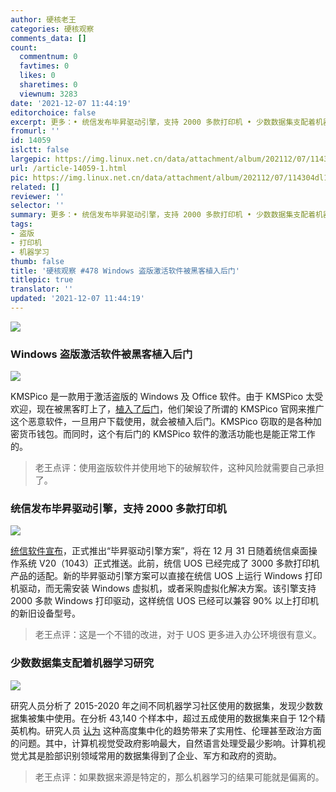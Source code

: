 ```yaml
---
author: 硬核老王
categories: 硬核观察
comments_data: []
count:
  commentnum: 0
  favtimes: 0
  likes: 0
  sharetimes: 0
  viewnum: 3283
date: '2021-12-07 11:44:19'
editorchoice: false
excerpt: 更多：• 统信发布毕昇驱动引擎，支持 2000 多款打印机 • 少数数据集支配着机器学习研究
fromurl: ''
id: 14059
islctt: false
largepic: https://img.linux.net.cn/data/attachment/album/202112/07/114304dl1t1zkknl8i6llc.jpg
url: /article-14059-1.html
pic: https://img.linux.net.cn/data/attachment/album/202112/07/114304dl1t1zkknl8i6llc.jpg.thumb.jpg
related: []
reviewer: ''
selector: ''
summary: 更多：• 统信发布毕昇驱动引擎，支持 2000 多款打印机 • 少数数据集支配着机器学习研究
tags:
- 盗版
- 打印机
- 机器学习
thumb: false
title: '硬核观察 #478 Windows 盗版激活软件被黑客植入后门'
titlepic: true
translator: ''
updated: '2021-12-07 11:44:19'
---
```


![](https://img.linux.net.cn/data/attachment/album/202112/07/114304dl1t1zkknl8i6llc.jpg)


### Windows 盗版激活软件被黑客植入后门


![](https://img.linux.net.cn/data/attachment/album/202112/07/114313grzmuu5urphu1x4p.jpg)


KMSPico 是一款用于激活盗版的 Windows 及 Office 软件。由于 KMSPico 太受欢迎，现在被黑客盯上了，[植入了后门](https://fossbytes.com/kmspico-malware-cryptocurrency-wallet/)，他们架设了所谓的 KMSPico 官网来推广这个恶意软件，一旦用户下载使用，就会被植入后门。KMSPico 窃取的是各种加密货币钱包。而同时，这个有后门的 KMSPico 软件的激活功能也是能正常工作的。



> 
> 老王点评：使用盗版软件并使用地下的破解软件，这种风险就需要自己承担了。
> 
> 
> 


### 统信发布毕昇驱动引擎，支持 2000 多款打印机


![](https://img.linux.net.cn/data/attachment/album/202112/07/114335cp91da3p7a2fcknp.jpg)


[统信软件宣布](https://www.uniontech.com/next/topic/uos2021)，正式推出“毕昇驱动引擎方案”，将在 12 月 31 日随着统信桌面操作系统 V20（1043）正式推送。此前，统信 UOS 已经完成了 3000 多款打印机产品的适配。新的毕昇驱动引擎方案可以直接在统信 UOS 上运行 Windows 打印机驱动，而无需安装 Windows 虚拟机，或者采购虚拟化解决方案。该引擎支持 2000 多款 Windows 打印驱动，这样统信 UOS 已经可以兼容 90% 以上打印机的新旧设备型号。



> 
> 老王点评：这是一个不错的改进，对于 UOS 更多进入办公环境很有意义。
> 
> 
> 


### 少数数据集支配着机器学习研究


![](https://img.linux.net.cn/data/attachment/album/202112/07/114357zs02xx2zx1n042e6.jpg)


研究人员分析了 2015-2020 年之间不同机器学习社区使用的数据集，发现少数数据集被集中使用。在分析 43,140 个样本中，超过五成使用的数据集来自于 12个精英机构。研究人员 [认为](https://www.unite.ai/a-cartel-of-influential-datasets-are-dominating-machine-learning-research-new-study-suggests/) 这种高度集中化的趋势带来了实用性、伦理甚至政治方面的问题。其中，计算机视觉受政府影响最大，自然语言处理受最少影响。计算机视觉尤其是脸部识别领域常用的数据集得到了企业、军方和政府的资助。



> 
> 老王点评：如果数据来源是特定的，那么机器学习的结果可能就是偏离的。
> 
> 
>